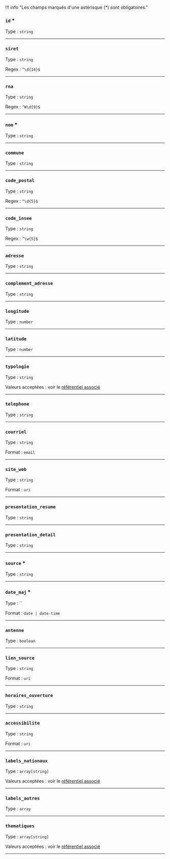 !!! info "Les champs marqués d'une astérisque (*) sont obligatoires."



### `id` *





Type : `string`












---


### `siret`





Type : `string`





Regex : `^\d{14}$`






---


### `rna`





Type : `string`





Regex : `^W\d{9}$`






---


### `nom` *





Type : `string`












---


### `commune`





Type : `string`












---


### `code_postal`





Type : `string`





Regex : `^\d{5}$`






---


### `code_insee`





Type : `string`





Regex : `^\w{5}$`






---


### `adresse`





Type : `string`












---


### `complement_adresse`





Type : `string`












---


### `longitude`





Type : `number`












---


### `latitude`





Type : `number`












---


### `typologie`





Type : `string`










Valeurs acceptées : voir le [référentiel associé](referentiels/typologies_de_structures.md)






---


### `telephone`





Type : `string`












---


### `courriel`





Type : `string`



Format : `email`








---


### `site_web`





Type : `string`



Format : `uri`








---


### `presentation_resume`





Type : `string`












---


### `presentation_detail`





Type : `string`












---


### `source` *





Type : `string`












---


### `date_maj` *





Type : ``



Format : `date | date-time`








---


### `antenne`





Type : `boolean`












---


### `lien_source`





Type : `string`



Format : `uri`








---


### `horaires_ouverture`





Type : `string`












---


### `accessibilite`





Type : `string`



Format : `uri`








---


### `labels_nationaux`





Type : `array[string]`










Valeurs acceptées : voir le [référentiel associé](referentiels/labels_nationaux.md)






---


### `labels_autres`





Type : `array`












---


### `thematiques`





Type : `array[string]`










Valeurs acceptées : voir le [référentiel associé](referentiels/thematiques.md)






---
